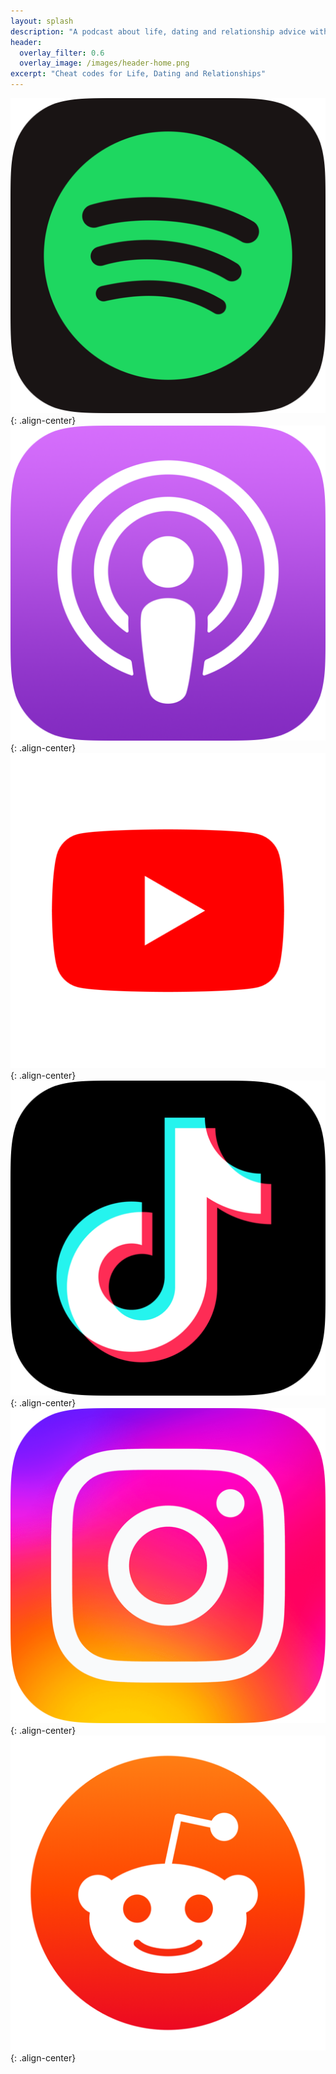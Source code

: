 ```yaml
---
layout: splash
description: "A podcast about life, dating and relationship advice with a kink twist"
header:
  overlay_filter: 0.6
  overlay_image: /images/header-home.png
excerpt: "Cheat codes for Life, Dating and Relationships"
---
```




[![Spotify](/images/spotify.png)](https://open.spotify.com/show/3XjoipCU3QzeIaQAAQpBdW){: .align-center}
[![Apple](/images/apple.png)](https://podcasts.apple.com/us/podcast/sucias-are-my-favorite/id1548173787){: .align-center}
[![YouTube](/images/yt.png)](https://youtube.com/channel/UCgYSjBmIL3nkxBon4f0Gl_Q){: .align-center}
[![TikTok](/images/tiktok.png)](https://www.tiktok.com/@sucias.are.my.favorite){: .align-center}
[![Intagram](/images/ig.png)](https://instagram.com/sucias.are.my.favorite){: .align-center}
[![Reddit](/images/reddit.png)](https://www.reddit.com/user/suciasaremyfavorite/comments/){: .align-center}
